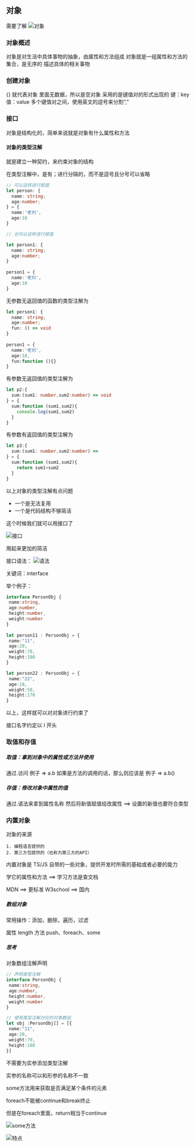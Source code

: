 ## 对象
需要了解
![对象](https://cdn.jsdelivr.net/gh/Vixcity/FigureBed/img/20220111171845.png)

### 对象概述

对象是对生活中具体事物的抽象，由属性和方法组成
对象就是一组属性和方法的集合，是无序的
描述具体的相关事物

### 创建对象

{} 就代表对象
里面无数据，所以是空对象
采用的是键值对的形式出现的
键：key
值：value
多个键值对之间，使用英文的逗号来分割“,”

### 接口

对象是结构化的，简单来说就是对象有什么属性和方法

#### 对象的类型注解
就是建立一种契约，来约束对象的结构

在类型注解中，是有；进行分隔的，而不是逗号且分号可以省略
```ts
// 可以这样进行赋值
let person: {  
  name: string;  
  age:number;  
} = {  
  name:'老刘',  
  age:18  
}

// 也可以这样进行赋值

let person1: {  
  name: string;  
  age:number;  
}  
  
person1 = {  
  name:'老刘',  
  age:18  
}
```

无参数无返回值的函数的类型注解为
```ts
let person1: {  
  name: string;  
  age:number;  
  fun: () => void  
}  
  
person1 = {  
  name:'老刘',  
  age:18,  
  fun:function (){}  
}
```

有参数无返回值的类型注解为
```ts
let p2:{  
  sum:(sum1: number,sum2:number) => void  
} = {  
  sum:function (sum1,sum2){  
	console.log(sum1,sum2) 
  }
}
```

有参数有返回值的类型注解为
```ts
let p3:{
  sum:(sum1: number,sum2:number) => 
} = {  
  sum:function (sum1,sum2){  
	return sum1+sum2  
  }  
}
```

以上对象的类型注解有点问题

- 一个是无法复用
- 一个是代码结构不够简洁

这个时候我们就可以用接口了

![接口](https://cdn.jsdelivr.net/gh/Vixcity/FigureBed/img/202201181943776.png)

用起来更加的简洁

接口语法：
![语法](https://cdn.jsdelivr.net/gh/Vixcity/FigureBed/img/202201181944999.png)

关键词：interface

举个例子：
```ts
interface PersonObj {  
 name:string,  
 age:number,  
 height:number,  
 weight:number  
}  
  
let person11 : PersonObj = {  
 name:"11",  
 age:20,  
 weight:70,  
 height:180  
}

let person22 : PersonObj = {  
 name:"22",  
 age:18,  
 weight:50,  
 height:170  
}
```

以上，这样就可以对对象进行约束了

接口名字约定以 I 开头

### 取值和存值

##### 取值：拿到对象中的属性或方法并使用
通过.访问
例子  =>  a.b
如果是方法的调用的话，那么则应该是
例子 => a.b()

##### 存值：修改对象中属性的值
通过.语法来拿到属性名称
然后将新值赋值给改属性 ==> 设置的新值也要符合类型

### 内置对象
对象的来源 

	1. 编程语言提供的
	2. 第三方包提供的（也称为第三方的API）

内置对象是 TS/JS 自带的一些对象，提供开发时所需的基础或者必要的能力

学它的属性和方法  ==>  学习方法是查文档

MDN ==> 更标准
W3school ==> 国内

##### 数组对象
常用操作：添加，删除，遍历，过滤

属性 length 
	方法 push、foreach、some

##### 思考
对象数组注解声明
```ts
// 声明类型注解
interface PersonObj {  
 name:string,  
 age:number,  
 height:number,  
 weight:number  
}

// 使用类型注解对应的对象数组
let obj :PersonObj[] = [{  
 name:"11",  
 age:20,  
 weight:70,  
 height:180  
}]
```

不需要为实参添加类型注解

实参的名称可以和形参的名称不一致

some方法用来获取是否满足某个条件的元素

foreach不能被continue和break终止

但是在foreach里面，return相当于continue

![some方法](https://cdn.jsdelivr.net/gh/Vixcity/FigureBed/img/20220123110401.png)

![特点](https://cdn.jsdelivr.net/gh/Vixcity/FigureBed/img/20220123110503.png)

